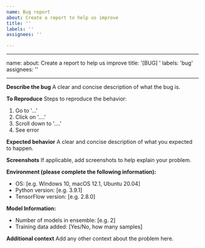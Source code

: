 ```yaml
---
name: Bug report
about: Create a report to help us improve
title: ''
labels: ''
assignees: ''

---
```


---
name: 
about: Create a report to help us improve
title: '[BUG] '
labels: 'bug'
assignees: ''

---

**Describe the bug**
A clear and concise description of what the bug is.

**To Reproduce**
Steps to reproduce the behavior:
1. Go to '...'
2. Click on '....'
3. Scroll down to '....'
4. See error

**Expected behavior**
A clear and concise description of what you expected to happen.

**Screenshots**
If applicable, add screenshots to help explain your problem.

**Environment (please complete the following information):**
 - OS: [e.g. Windows 10, macOS 12.1, Ubuntu 20.04]
 - Python version: [e.g. 3.9.1]
 - TensorFlow version: [e.g. 2.8.0]

**Model Information:**
 - Number of models in ensemble: [e.g. 2]
 - Training data added: [Yes/No, how many samples]

**Additional context**
Add any other context about the problem here.
